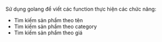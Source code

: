 Sử dụng golang để viết các function thực hiện các chức năng:
- Tìm kiếm sản phẩm theo tên
- Tìm kiếm sản phẩm theo category
- Tìm kiếm sản phẩm theo giá
